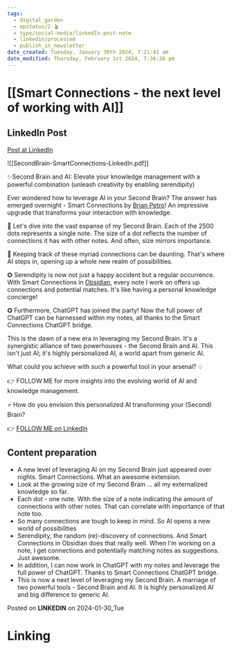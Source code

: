 ```yaml
---
tags:
  - digital_garden
  - epstatus/2-🪴
  - type/social-media/linkedIn-post-note
  - linkedin/processed
  - publish_in_newsletter
date_created: Tuesday, January 30th 2024, 7:21:41 am
date_modified: Thursday, February 1st 2024, 7:36:26 pm
---
```

# [[Smart Connections - the next level of working with AI]]
## LinkedIn Post
[Post at LinkedIn](https://www.linkedin.com/posts/sebastiankamilli_second-brain-and-smart-connection-ai-a-activity-7158005926812143616-ds1b?utm_source=share&utm_medium=member_desktop)

![[SecondBrain-SmartConnections-LinkedIn.pdf]]

 ✨Second Brain and AI: Elevate your knowledge management with a powerful combination (unleash creativity by enabling serendipity)  
  
Ever wondered how to leverage AI in your Second Brain? The answer has emerged overnight - Smart Connections by [Brian Petro](https://www.linkedin.com/in/ACoAAAfCZmsB14SC0ZN3SJeGgS3uDk2d5n9Dyiw)! An impressive upgrade that transforms your interaction with knowledge.  
  
🧠 Let's dive into the vast expanse of my Second Brain. Each of the 2500 dots represents a single note. The size of a dot reflects the number of connections it has with other notes. And often, size mirrors importance.  
  
🔗 Keeping track of these myriad connections can be daunting. That's where AI steps in, opening up a whole new realm of possibilities.  
  
✪ Serendipity is now not just a happy accident but a regular occurrence. With Smart Connections in [Obsidian](https://www.linkedin.com/company/obsidianmd/), every note I work on offers up connections and potential matches. It's like having a personal knowledge concierge!  
  
✪ Furthermore, ChatGPT has joined the party! Now the full power of ChatGPT can be harnessed within my notes, all thanks to the Smart Connections ChatGPT bridge.  
  
This is the dawn of a new era in leveraging my Second Brain. It's a synergistic alliance of two powerhouses - the Second Brain and AI. This isn't just AI; it's highly personalized AI, a world apart from generic AI.  
  
What could you achieve with such a powerful tool in your arsenal? 💡  
  
👉 FOLLOW ME for more insights into the evolving world of AI and knowledge management.  
  
⭐ How do you envision this personalized AI transforming your (Second) Brain? 

👉 [FOLLOW ME on LinkedIn](https://www.linkedin.com/comm/mynetwork/discovery-see-all?usecase=PEOPLE_FOLLOWS&followMember=sebastiankamilli)

## Content preparation
+ A new level of leveraging AI on my Second Brain just appeared over nights. Smart Connections. What an awesome extension.
+ Look at the growing size of my Second Brain ... all my externalized knowledge so far.
+ Each dot - one note. With the size of a note indicating the amount of connections with other notes. That can correlate with importance of that note too.
+ So many connections are tough to keep in mind. So AI opens a new world of possibilities
+ Serendipity, the random (re)-discovery of connections. And Smart Connections in Obsidian does that really well. When I'm working on a note, I get connections and potentially matching notes as suggestions. Just awesome.
+ In addition, I can now work in ChatGPT with my notes and leverage the full power of ChatGPT. Thanks to Smart Connections ChatGPT bridge.
+ This is now a next level of leveraging my Second Brain. A marriage of two powerful tools - Second Brain and AI. It is highly personalized AI and big difference to generic AI.

Posted on **LINKEDIN** on 2024-01-30_Tue
# Linking